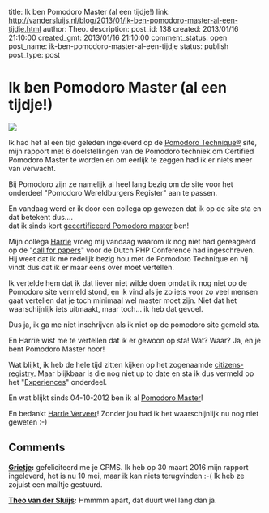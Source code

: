title: Ik ben Pomodoro Master (al een tijdje!)
link: http://vandersluijs.nl/blog/2013/01/ik-ben-pomodoro-master-al-een-tijdje.html
author: Theo.
description: 
post_id: 138
created: 2013/01/16 21:10:00
created_gmt: 2013/01/16 21:10:00
comment_status: open
post_name: ik-ben-pomodoro-master-al-een-tijdje
status: publish
post_type: post

# Ik ben Pomodoro Master (al een tijdje!)

![](/wp-content/uploads/2013/01/pomodoro-master.png)

Ik had het al een tijd geleden ingeleverd op de [Pomodoro Technique®](http://www.pomodorotechnique.com/) site, mijn rapport met 6 doelstellingen van de Pomodoro techniek om Certified Pomodoro Master te worden en om eerlijk te zeggen had ik er niets meer van verwacht.  
  
Bij Pomodoro zijn ze namelijk al heel lang bezig om de site voor het onderdeel "Pomodoro Wereldburgers Register" aan te passen.  
  
En vandaag werd er ik door een collega op gewezen dat ik op de site sta en dat betekent dus....  
dat ik sinds kort [gecertificeerd Pomodoro master](http://www.pomodorotechnique.com/page/theo-van-der-sluijs/) ben!  
  
Mijn collega [Harrie](http://www.harrieverveer.nl/) vroeg mij vandaag waarom ik nog niet had gereageerd op de "[call for papers](http://www.phpconference.nl/call-for-papers)" voor de Dutch PHP Conference had ingeschreven. Hij weet dat ik me redelijk bezig hou met de Pomodoro Technique en hij vindt dus dat ik er maar eens over moet vertellen.  
  
Ik vertelde hem dat ik dat liever niet wilde doen omdat ik nog niet op de Pomodoro site vermeld stond, en ik vind als je zo iets voor zo veel mensen gaat vertellen dat je toch minimaal wel master moet zijn. Niet dat het waarschijnlijk iets uitmaakt, maar toch... ik heb dat gevoel.  
  
Dus ja, ik ga me niet inschrijven als ik niet op de pomodoro site gemeld sta.  
  
En Harrie wist me te vertellen dat ik er gewoon op sta! Wat? Waar? Ja, en je bent Pomodoro Master hoor!  
  
Wat blijkt, ik heb de hele tijd zitten kijken op het zogenaamde [citizens-registry.](http://www.pomodorotechnique.com/citizens-registry/) Maar blijkbaar is die nog niet up to date en sta ik dus vermeld op het "[Experiences](http://www.pomodorotechnique.com/experiences/)" onderdeel.  
  
En wat blijkt sinds 04-10-2012 ben ik al [Pomodoro Master](http://www.pomodorotechnique.com/page/theo-van-der-sluijs/)!  
  
En bedankt [Harrie Verveer](http://www.harrieverveer.nl/)! Zonder jou had ik het waarschijnlijk nu nog niet geweten :-)

## Comments

**[Grietje](#451 "2016-05-10 08:17:03"):** gefeliciteerd me je CPMS. Ik heb op 30 maart 2016 mijn rapport ingeleverd, het is nu 10 mei, maar ik kan niets terugvinden :-( Ik heb ze zojuist een mailtje gestuurd.

**[Theo van der Sluijs](#455 "2016-05-10 19:34:06"):** Hmmmm apart, dat duurt wel lang dan ja.

